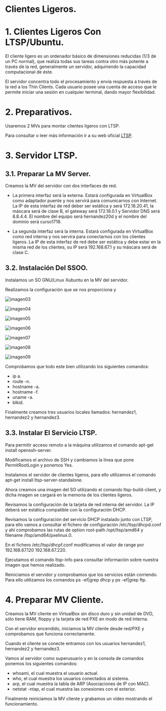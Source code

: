 # Clientes Ligeros.

# 1. Clientes Ligeros Con LTSP/Ubuntu.

El cliente ligero es un ordenador básico de dimensiones reducidas (1/3 de un PC normal), que realiza todas sus tareas contra otro más potente a través de la red, generalmente un servidor, adquiriendo la capacidad computacional de éste.

El servidor concentra todo el procesamiento y envía respuesta a través de la red a los Thin Clients. Cada usuario posee una cuenta de acceso que le permite iniciar una sesión en cualquier terminal, dando mayor flexibilidad.

# 2. Preparativos.

Usaremos 2 MVs para montar clientes ligeros con LTSP.

Para consultar o leer más información ir a su web oficial [LTSP](http://www.ltsp.org/).

# 3. Servidor LTSP.

## 3.1. Preparar La MV Server.

Creamos la MV del servidor con dos interfaces de red.

* La primera interfaz será la externa. Estará configurada en VirtualBox como adaptador puente y nos servirá para comunicarnos con Internet. La IP de esta interfaz de red deber ser estática y será 172.18.20.41, la máscara será de clase B, el gateway será 172.18.0.1 y Servidor DNS será 8.8.4.4. El nombre del equipo será hernandez20d y el nombre del dominio será curso1718.

* La segunda interfaz será la interna. Estará configurada en VirtualBox como red interna y nos servíra para conectarnos con los clientes ligeros. La IP de esta interfaz de red debe ser estática y debe estar en la misma red de los clientes, su IP será 192.168.67.1 y su máscara será de clase C.

## 3.2. Instalación Del SSOO.

Instalamos un SO GNU/Linux Xubuntu en la MV del servidor.

Realizamos la configuración que se nos proporciona y 

![imagen03](./images/03.png)

![imagen04](./images/04.png)

![imagen05](./images/05.png)

![imagen06](./images/06.png)

![imagen07](./images/07.png)

![imagen08](./images/08.png)

![imagen09](./images/09.png)

Comprobamos que todo este bien utilizando los siguientes comandos:

* ip a.
* route -n.
* hostname -a.
* hostname -f.
* uname -a.
* blkid.

Finalmente creamos tres usuarios locales llamados: hernandez1, hernandez2 y hernandez3.

## 3.3. Instalar El Servicio LTSP.

Para permitir acceso remoto a la máquina utilizamos el comando apt-get install openssh-server.

Modificamos el archivo de SSH y cambiamos la línea que pone PermitRootLogin y ponemos Yes.

Instalamos el servidor de clientes ligeros, para ello utilizamos el comando apt-get install ltsp-server-standalone.

Ahora creamos una imagen del SO utilizando el comando ltsp-build-client, y dicha imagen se cargará en la memoria de los clientes ligeros.

Revisamos la configuración de la tarjeta de red interna del servidor. La IP deberá ser estática compatible con la configuración DHCP.

Revisamos la configuración del servicio DHCP instalado junto con LTSP, para ello vamos a consultar el fichero de configuración /etc/ltsp/dhcpd.conf y ahí comprobamos las rutas de option root-path /opt/ltsp/amd64 y filename /ltsp/amd64/pxelinux.0. 

En el fichero /etc/ltsp/dhcpf.conf modificamos el valor de range por 192.168.67.120 192.168.67.220.

Ejecutamos el comando ltsp-info para consultar información sobre nuestra imagen que hemos realizado.

Reiniciamos el servidor y comprobamos que los servicios están corriendo. Para ello utilizamos los comandos ps -ef|grep dhcp y ps -ef|grep ftp.

# 4. Preparar MV Cliente.

Creamos la MV cliente en VirtualBox sin disco duro y sin unidad de DVD, sólo tiene RAM, floppy y la tarjeta de red PXE en modo de red interna.

Con el servidor encendido, iniciamos la MV cliente desde red/PXE y comprobamos que funciona correctamente.

Cuando el cliente se conecte entramos con los usuarios hernandez1, hernandez2 y hernandez3.

Vamos al servidor como superusuario y en la consola de comandos ponemos los siguientes comandos:

* whoami, el cual muestra el usuario actual.
* who, el cual muestra los usuarios conectados al sistema.
* arp, el cual muestra la tabla de ARP (Asociaciones de IP con MAC).
* netstat -ntap, el cual muestra las conexiones con el exterior.

Finalmente reiniciamos la MV cliente y grabamos un vídeo mostrando el funcionamiento.
